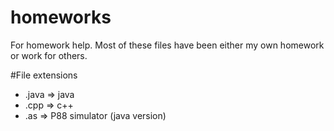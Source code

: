 # homeworks
For homework help.
Most of these files have been either my own homework or work for others.

#File extensions
- .java => java
- .cpp => c++
- .as => P88 simulator (java version)
